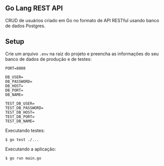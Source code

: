 ## Go Lang REST API

CRUD de usuários criado em Go no formato de API RESTful usando banco de dados Postgres.

## Setup

Crie um arquivo `.env` na raiz do projeto e preencha as informações do seu banco de dados de produção e de testes:

```
PORT=8080

DB_USER=
DB_PASSWORD=
DB_HOST=
DB_PORT=
DB_NAME=

TEST_DB_USER=
TEST_DB_PASSWORD=
TEST_DB_HOST=
TEST_DB_PORT=
TEST_DB_NAME=
```

Executando testes:

```
$ go test ./...
```

Executando a aplicação:

```
$ go run main.go
```

